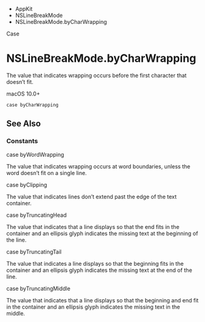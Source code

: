 

- AppKit
- NSLineBreakMode
-  NSLineBreakMode.byCharWrapping 

Case

# NSLineBreakMode.byCharWrapping

The value that indicates wrapping occurs before the first character that doesn’t fit.

macOS 10.0+

``` source
case byCharWrapping
```

## See Also

### Constants

case byWordWrapping

The value that indicates wrapping occurs at word boundaries, unless the word doesn’t fit on a single line.

case byClipping

The value that indicates lines don’t extend past the edge of the text container.

case byTruncatingHead

The value that indicates that a line displays so that the end fits in the container and an ellipsis glyph indicates the missing text at the beginning of the line.

case byTruncatingTail

The value that indicates a line displays so that the beginning fits in the container and an ellipsis glyph indicates the missing text at the end of the line.

case byTruncatingMiddle

The value that indicates that a line displays so that the beginning and end fit in the container and an ellipsis glyph indicates the missing text in the middle.

